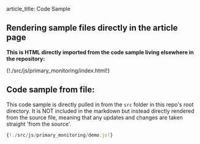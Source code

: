article_title: Code Sample

## Rendering sample files directly in the article page

**This is HTML directly imported from the code sample living elsewhere in the repository:**

{!./src/js/primary_monitoring/index.html!}
<script>{!./src/js/primary_monitoring/boilerplate.js!}</script>
<script>{!./src/js/primary_monitoring/demo.js!}</script>

## Code sample from file:

This code sample is directly pulled in from the `src` folder in this repo's root directory. It is NOT included in the markdown but instead directly rendered from the source file, meaning that any updates and changes are taken straight 'from the source'.

```JavaScript tab='JS'
{!./src/js/primary_monitoring/demo.js!}
```